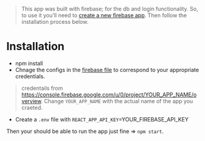 > This app was built with firebase; for the db and login functionality. So, to use it you'll need to [create a new firebase app](https://console.firebase.google.com/u/0/). Then follow the installation process below.

# Installation
- npm install
- Chnage the configs in the [firebase file](https://github.com/hasan-sh/poetry/blob/master/src/firebase.ts#L6-L13) to correspond to your appropriate credentials.
> credentails from https://console.firebase.google.com/u/0/project/YOUR_APP_NAME/overview. Change `YOUR_APP_NAME` with the actual name of the app you craeted.
- Create a `.env` file with `REACT_APP_API_KEY`=YOUR_FIREBASE_API_KEY

Then your should be able to run the app just fine => `npm start`.
